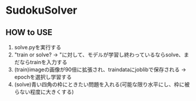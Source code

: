 # SudokuSolver

## HOW to USE
1. solve.pyを実行する
2. "train or solve? -> "に対して、モデルが学習し終わっているならsolve、まだならtrainを入力する
3. (train)imageの画像が90倍に拡張され、traindataにjoblibで保存される -> epochを選択し学習する
4. (solve)青い四角の枠にときたい問題を入れる(可能な限り水平にし、枠に被らない程度に大きくする)
